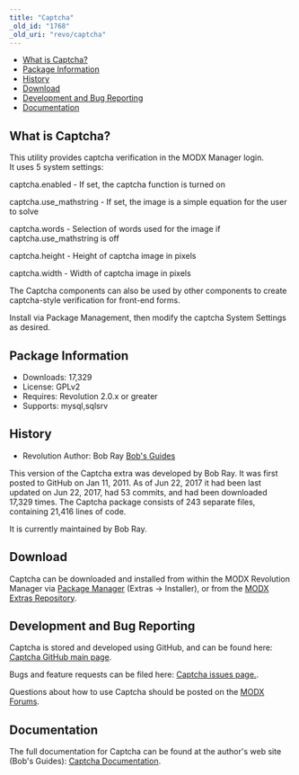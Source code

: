 ```yaml
---
title: "Captcha"
_old_id: "1768"
_old_uri: "revo/captcha"
---
```


- [What is Captcha?](#Captcha-WhatisCaptcha)
- [Package Information](#Captcha-Information)
- [History](#Captcha-History)
- [Download](#Captcha-Download)
- [Development and Bug Reporting](#Captcha-DevelopmentandBugReporting)
- [Documentation](#Captcha-Documentation)
 
What is Captcha?
----------------

This utility provides captcha verification in the MODX Manager login.  
 It uses 5 system settings:

 captcha.enabled - If set, the captcha function is turned on

captcha.use\_mathstring - If set, the image is a simple equation for the user to solve

captcha.words - Selection of words used for the image if captcha.use\_mathstring is off

captcha.height - Height of captcha image in pixels

captcha.width - Width of captcha image in pixels

The Captcha components can also be used by other components to create captcha-style verification for front-end forms.

Install via Package Management, then modify the captcha System Settings as desired.

Package Information
-------------------

- Downloads: 17,329
- License: GPLv2
- Requires: Revolution 2.0.x or greater
- Supports: mysql,sqlsrv

History
-------

- Revolution Author: Bob Ray [Bob's Guides](https://bobsguides.com)

 This version of the Captcha extra was developed by Bob Ray. It was first posted to GitHub on Jan 11, 2011. As of Jun 22, 2017 it had been last updated on Jun 22, 2017, had 53 commits, and had been downloaded 17,329 times. The Captcha package consists of 243 separate files, containing 21,416 lines of code.

It is currently maintained by Bob Ray.

Download
--------

 Captcha can be downloaded and installed from within the MODX Revolution Manager via [Package Manager](/revolution/2.x/developing-in-modx/advanced-development/package-management "Package Manager") (Extras -> Installer), or from the [MODX Extras Repository](https://modx.com/extras/package/captcha).

Development and Bug Reporting 
------------------------------

 Captcha is stored and developed using GitHub, and can be found here: [Captcha GitHub main page](https://github.com/BobRay/Captcha).

 Bugs and feature requests can be filed here: [Captcha issues page.](https://github.com/BobRay/Captcha/issues).

Questions about how to use Captcha should be posted on the [MODX Forums](https://forums.modx.com).

Documentation
-------------

 The full documentation for Captcha can be found at the author's web site (Bob's Guides): [Captcha Documentation](https://bobsguides.com/captcha-plugin.html).